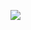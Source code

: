 ![](https://cdn.discordapp.com/attachments/862646082578939924/992751641969299476/windows_-_header.png)